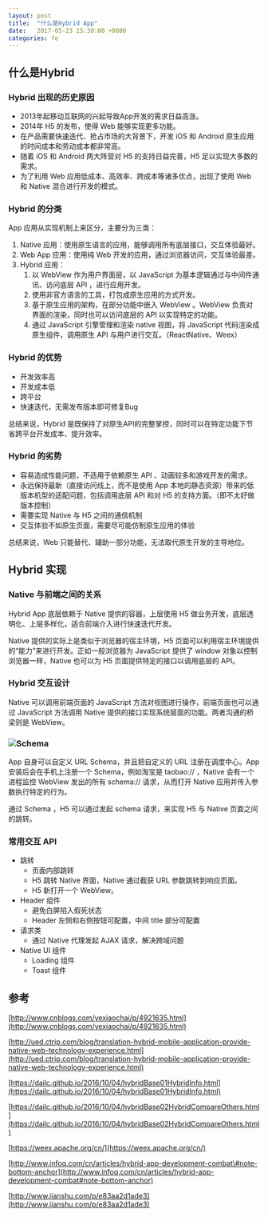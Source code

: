 ```yaml
---
layout: post
title:  "什么是Hybrid App"
date:   2017-05-23 15:30:00 +0800
categories: fe
---
```

## 什么是Hybrid

### Hybrid 出现的历史原因

* 2013年起移动互联网的兴起导致App开发的需求日益高涨。
* 2014年 H5 的发布，使得 Web 能够实现更多功能。
* 在产品需要快速迭代、抢占市场的大背景下，开发 iOS 和 Android 原生应用的时间成本和劳动成本都非常高。
* 随着 iOS 和 Android 两大阵营对 H5 的支持日益完善，H5 足以实现大多数的需求。
* 为了利用 Web 应用低成本、高效率、跨成本等诸多优点，出现了使用 Web 和 Native 混合进行开发的模式。

### Hybrid 的分类

App 应用从实现机制上来区分，主要分为三类：

1. Native 应用：使用原生语言的应用，能够调用所有底层接口，交互体验最好。
2. Web App 应用：使用纯 Web 开发的应用，通过浏览器访问，交互体验最差。
3. Hybrid 应用：
   1. 以 WebView 作为用户界面层，以 JavaScript 为基本逻辑通过与中间件通讯、访问底层 API ，进行应用开发。
   2. 使用非官方语言的工具，打包成原生应用的方式开发。
   3. 基于原生应用的架构，在部分功能中嵌入 WebView 。WebView 负责对界面的渲染，同时也可以访问底层的 API 以实现特定的功能。
   4. 通过 JavaScript 引擎管理和渲染 native 视图，将 JavaScript 代码渲染成原生组件，调用原生 API 与用户进行交互。（ReactNative、Weex）

### Hybrid 的优势

* 开发效率高
* 开发成本低
* 跨平台
* 快速迭代，无需发布版本即可修复Bug

总结来说，Hybrid 是既保持了对原生API的完整掌控，同时可以在特定功能下节省跨平台开发成本、提升效率。

### Hybrid 的劣势

* 容易造成性能问题，不适用于依赖原生 API 、动画较多和游戏开发的需求。
* 永远保持最新（直接访问线上，而不是使用 App 本地的静态资源）带来的低版本机型的适配问题，包括调用底层 API 和对 H5 的支持方面。（即不太好做版本控制）
* 需要实现 Native 与 H5 之间的通信机制
* 交互体验不如原生页面，需要尽可能仿制原生应用的体验

总结来说，Web 只能替代、辅助一部分功能，无法取代原生开发的主导地位。

## Hybrid 实现

### Native 与前端之间的关系

Hybrid App 底层依赖于 Native 提供的容器，上层使用 H5 做业务开发，底层透明化、上层多样化，适合前端介入进行快速迭代开发。

Native 提供的实际上是类似于浏览器的宿主环境，H5 页面可以利用宿主环境提供的“能力”来进行开发。正如一般浏览器为 JavaScript 提供了 window 对象以控制浏览器一样，Native 也可以为 H5 页面提供特定的接口以调用底层的 API。

### Hybrid 交互设计

Native 可以调用前端页面的 JavaScript 方法对视图进行操作，前端页面也可以通过 JavaScript 方法调用 Native 提供的接口实现系统层面的功能。两者沟通的桥梁则是 WebView。

### ![](/images/FE-Hybrid-interaction.png)Schema

App 自身可以自定义 URL Schema，并且把自定义的 URL 注册在调度中心。App 安装后会在手机上注册一个 Schema，例如淘宝是 taobao:// ，Native 会有一个进程监控 WebView 发出的所有 schema:// 请求，从而打开 Native 应用并传入参数执行特定的行为。

通过 Schema ，H5 可以通过发起 schema 请求，来实现 H5 与 Native 页面之间的跳转。

### 常用交互 API

* 跳转
  * 页面内部跳转
  * H5 跳转 Native 界面，Native 通过截获 URL 参数跳转到响应页面。
  * H5 新打开一个 WebView。
* Header 组件
  * 避免白屏陷入假死状态
  * Header 左侧和右侧按钮可配置，中间 title 部分可配置
* 请求类
  * 通过 Native 代理发起 AJAX 请求，解决跨域问题
* Native UI 组件
  * Loading 组件
  * Toast 组件

## 参考

[http://www.cnblogs.com/yexiaochai/p/4921635.html](http://www.cnblogs.com/yexiaochai/p/4921635.html)

[http://ued.ctrip.com/blog/translation-hybrid-mobile-application-provide-native-web-technology-experience.html](http://ued.ctrip.com/blog/translation-hybrid-mobile-application-provide-native-web-technology-experience.html)

[https://dailc.github.io/2016/10/04/hybridBase01HybridInfo.html](https://dailc.github.io/2016/10/04/hybridBase01HybridInfo.html)

[https://dailc.github.io/2016/10/04/hybridBase02HybridCompareOthers.html](https://dailc.github.io/2016/10/04/hybridBase02HybridCompareOthers.html)

[https://weex.apache.org/cn/](https://weex.apache.org/cn/)

[http://www.infoq.com/cn/articles/hybrid-app-development-combat\#note-bottom-anchor](http://www.infoq.com/cn/articles/hybrid-app-development-combat#note-bottom-anchor)

[http://www.jianshu.com/p/e83aa2d1ade3](http://www.jianshu.com/p/e83aa2d1ade3)

